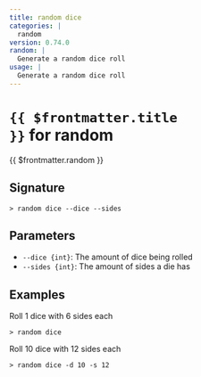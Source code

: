 ```yaml
---
title: random dice
categories: |
  random
version: 0.74.0
random: |
  Generate a random dice roll
usage: |
  Generate a random dice roll
---
```


# <code>{{ $frontmatter.title }}</code> for random

<div class='command-title'>{{ $frontmatter.random }}</div>

## Signature

```> random dice --dice --sides```

## Parameters

 -  `--dice {int}`: The amount of dice being rolled
 -  `--sides {int}`: The amount of sides a die has

## Examples

Roll 1 dice with 6 sides each
```shell
> random dice
```

Roll 10 dice with 12 sides each
```shell
> random dice -d 10 -s 12
```
